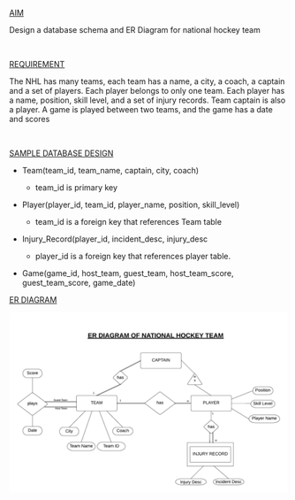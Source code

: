 <u> AIM </u>

Design a database schema and ER Diagram for national hockey team

<br>

<u> REQUIREMENT </u>

The NHL has many teams, each team has a name, a city, a coach, a captain and a set of players. Each player belongs to only one team. Each player has a name, position, skill level, and a set of injury records. Team captain is also a player. A game is played between two teams, and the game has a date and scores 

<br>

<u> SAMPLE DATABASE DESIGN </u>

* Team(team_id, team_name, captain, city, coach)
    * team_id is primary key

* Player(player_id, team_id, player_name, position, skill_level) 
    * team_id is a foreign key that references Team table

* Injury_Record(player_id, incident_desc, injury_desc
    * player_id is a foreign key that references player table.

* Game(game_id, host_team, guest_team, host_team_score, guest_team_score, game_date)

<u> ER DIAGRAM</u>

![ER DIAGRAM](NHL_ER_DIAGRAM.png)